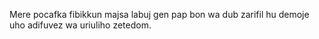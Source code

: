 Mere pocafka fibikkun majsa labuj gen pap bon wa dub zarifil hu demoje uho adifuvez wa uriuliho zetedom.